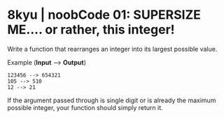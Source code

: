 # 8kyu | noobCode 01: SUPERSIZE ME.... or rather, this integer!


Write a function that rearranges an integer into its largest possible value.

Example (**Input** --> **Output**)

```
123456 --> 654321
105 --> 510
12 --> 21
```

If the argument passed through is single digit or is already the maximum possible integer, your function should simply return it.
